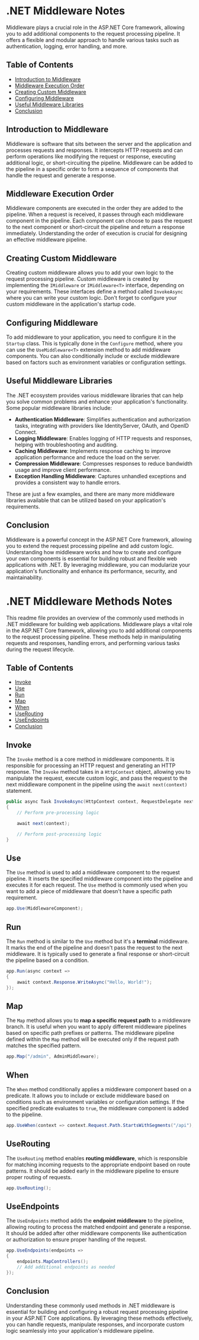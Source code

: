 # .NET Middleware Notes

 Middleware plays a crucial role in the ASP.NET Core framework, allowing you to add additional components to the request processing pipeline. It offers a flexible and modular approach to handle various tasks such as authentication, logging, error handling, and more.

## Table of Contents
- [Introduction to Middleware](#introduction-to-middleware)
- [Middleware Execution Order](#middleware-execution-order)
- [Creating Custom Middleware](#creating-custom-middleware)
- [Configuring Middleware](#configuring-middleware)
- [Useful Middleware Libraries](#useful-middleware-libraries)
- [Conclusion](#conclusion)

## Introduction to Middleware
Middleware is software that sits between the server and the application and processes requests and responses. It intercepts HTTP requests and can perform operations like modifying the request or response, executing additional logic, or short-circuiting the pipeline. Middleware can be added to the pipeline in a specific order to form a sequence of components that handle the request and generate a response.

## Middleware Execution Order
Middleware components are executed in the order they are added to the pipeline. When a request is received, it passes through each middleware component in the pipeline. Each component can choose to pass the request to the next component or short-circuit the pipeline and return a response immediately. Understanding the order of execution is crucial for designing an effective middleware pipeline.

## Creating Custom Middleware
Creating custom middleware allows you to add your own logic to the request processing pipeline. Custom middleware is created by implementing the `IMiddleware` or `IMiddleware<T>` interface, depending on your requirements. These interfaces define a method called `InvokeAsync` where you can write your custom logic. Don't forget to configure your custom middleware in the application's startup code.

## Configuring Middleware
To add middleware to your application, you need to configure it in the `Startup` class. This is typically done in the `Configure` method, where you can use the `UseMiddleware<T>` extension method to add middleware components. You can also conditionally include or exclude middleware based on factors such as environment variables or configuration settings.

## Useful Middleware Libraries
The .NET ecosystem provides various middleware libraries that can help you solve common problems and enhance your application's functionality. Some popular middleware libraries include:

- **Authentication Middleware**: Simplifies authentication and authorization tasks, integrating with providers like IdentityServer, OAuth, and OpenID Connect.
- **Logging Middleware**: Enables logging of HTTP requests and responses, helping with troubleshooting and auditing.
- **Caching Middleware**: Implements response caching to improve application performance and reduce the load on the server.
- **Compression Middleware**: Compresses responses to reduce bandwidth usage and improve client performance.
- **Exception Handling Middleware**: Captures unhandled exceptions and provides a consistent way to handle errors.

These are just a few examples, and there are many more middleware libraries available that can be utilized based on your application's requirements.

## Conclusion
Middleware is a powerful concept in the ASP.NET Core framework, allowing you to extend the request processing pipeline and add custom logic. Understanding how middleware works and how to create and configure your own components is essential for building robust and flexible web applications with .NET. By leveraging middleware, you can modularize your application's functionality and enhance its performance, security, and maintainability.


# .NET Middleware Methods Notes

This readme file provides an overview of the commonly used methods in .NET middleware for building web applications. Middleware plays a vital role in the ASP.NET Core framework, allowing you to add additional components to the request processing pipeline. These methods help in manipulating requests and responses, handling errors, and performing various tasks during the request lifecycle.

## Table of Contents
- [Invoke](#invoke)
- [Use](#use)
- [Run](#run)
- [Map](#map)
- [When](#when)
- [UseRouting](#userouting)
- [UseEndpoints](#useendpoints)
- [Conclusion](#conclusion)

## Invoke
The `Invoke` method is a core method in middleware components. It is responsible for processing an HTTP request and generating an HTTP response. The `Invoke` method takes in a `HttpContext` object, allowing you to manipulate the request, execute custom logic, and pass the request to the next middleware component in the pipeline using the `await next(context)` statement.

```csharp
public async Task InvokeAsync(HttpContext context, RequestDelegate next)
{
    // Perform pre-processing logic

    await next(context);

    // Perform post-processing logic
}
```

## Use
The `Use` method is used to add a middleware component to the request pipeline. It inserts the specified middleware component into the pipeline and executes it for each request. The `Use` method is commonly used when you want to add a piece of middleware that doesn't have a specific path requirement.

```csharp
app.Use(MiddlewareComponent);
```

## Run
The `Run` method is similar to the `Use` method but it's a **terminal** middleware. It marks the end of the pipeline and doesn't pass the request to the next middleware. It is typically used to generate a final response or short-circuit the pipeline based on a condition.

```csharp
app.Run(async context =>
{
    await context.Response.WriteAsync("Hello, World!");
});
```

## Map
The `Map` method allows you to **map a specific request path** to a middleware branch. It is useful when you want to apply different middleware pipelines based on specific path prefixes or patterns. The middleware pipeline defined within the `Map` method will be executed only if the request path matches the specified pattern.

```csharp
app.Map("/admin", AdminMiddleware);
```

## When
The `When` method conditionally applies a middleware component based on a predicate. It allows you to include or exclude middleware based on conditions such as environment variables or configuration settings. If the specified predicate evaluates to `true`, the middleware component is added to the pipeline.

```csharp
app.UseWhen(context => context.Request.Path.StartsWithSegments("/api"), ApiMiddleware);
```

## UseRouting
The `UseRouting` method enables **routing middleware**, which is responsible for matching incoming requests to the appropriate endpoint based on route patterns. It should be added early in the middleware pipeline to ensure proper routing of requests.

```csharp
app.UseRouting();
```

## UseEndpoints
The `UseEndpoints` method adds the **endpoint middleware** to the pipeline, allowing routing to process the matched endpoint and generate a response. It should be added after other middleware components like authentication or authorization to ensure proper handling of the request.

```csharp
app.UseEndpoints(endpoints =>
{
    endpoints.MapControllers();
    // Add additional endpoints as needed
});
```

## Conclusion
Understanding these commonly used methods in .NET middleware is essential for building and configuring a robust request processing pipeline in your ASP.NET Core applications. By leveraging these methods effectively, you can handle requests, manipulate responses, and incorporate custom logic seamlessly into your application's middleware pipeline.
